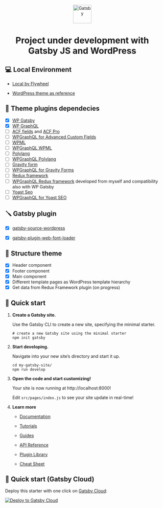 <p align="center">
  <a href="https://www.gatsbyjs.com/?utm_source=starter&utm_medium=readme&utm_campaign=minimal-starter">
    <img alt="Gatsby" src="https://www.gatsbyjs.com/Gatsby-Monogram.svg" width="60" />
  </a>
</p>
<h1 align="center">
  Project under development with Gatsby JS and WordPress 
</h1>

## 💻 Local Environment

- [Local by Flywheel](https://localwp.com/)

- [WordPress theme as reference](https://github.com/l3ff4n0/gatsby-theme)

## 🔧 Theme plugins dependecies

- [x] [WP Gatsby](https://wordpress.org/plugins/wp-gatsby/)
- [x] [WP GraphQL](https://wordpress.org/plugins/wp-graphql/)
- [ ] [ACF fields](https://it.wordpress.org/plugins/advanced-custom-fields/) and [ACF Pro](https://www.advancedcustomfields.com/pro/) 
- [ ] [WPGraphQL for Advanced Custom Fields](https://github.com/wp-graphql/wp-graphql-acf)
- [ ] [WPML](https://wpml.org/)
- [ ] [WPGraphQL WPML](https://github.com/rburgst/wp-graphql-wpml)
- [ ] [Polylang](https://it.wordpress.org/plugins/polylang/)
- [ ] [WPGraphQL Polylang](https://github.com/valu-digital/wp-graphql-polylang)
- [ ] [Gravity form](https://www.gravityforms.com/)
- [ ] [WPGraphQL for Gravity Forms](https://github.com/harness-software/wp-graphql-gravity-forms)
- [ ] [Redux framework](https://redux.io/)
- [ ] [WPGraphQL Redux framework](https://github.com/l3ff4n0/wp-graphql-redux-framework) developed from myself and compatibility also with WP Gatsby
- [ ] [Yoast Seo](https://it.wordpress.org/plugins/wordpress-seo/)
- [ ] [WPGraphQL for Yoast SEO](https://github.com/ashhitch/wp-graphql-yoast-seo)

## 🪛 Gatsby plugin

- [x] [gatsby-source-wordpress](https://www.gatsbyjs.com/plugins/gatsby-source-wordpress/)
- [x] [gatsby-plugin-web-font-loader](https://www.gatsbyjs.com/plugins/gatsby-plugin-web-font-loader/?=gatsby-plugin-web-font-loader)



## 🎯 Structure theme

- [x] Header component
- [x] Footer component
- [x] Main component
- [x] Different template pages as WordPress template hierarchy
- [x] Get data from Redux Framework plugin (on progress)

## 🚀 Quick start

1.  **Create a Gatsby site.**

    Use the Gatsby CLI to create a new site, specifying the minimal starter.

    ```shell
    # create a new Gatsby site using the minimal starter
    npm init gatsby
    ```

2.  **Start developing.**

    Navigate into your new site’s directory and start it up.

    ```shell
    cd my-gatsby-site/
    npm run develop
    ```

3.  **Open the code and start customizing!**

    Your site is now running at http://localhost:8000!

    Edit `src/pages/index.js` to see your site update in real-time!

4.  **Learn more**

    - [Documentation](https://www.gatsbyjs.com/docs/?utm_source=starter&utm_medium=readme&utm_campaign=minimal-starter)

    - [Tutorials](https://www.gatsbyjs.com/tutorial/?utm_source=starter&utm_medium=readme&utm_campaign=minimal-starter)

    - [Guides](https://www.gatsbyjs.com/tutorial/?utm_source=starter&utm_medium=readme&utm_campaign=minimal-starter)

    - [API Reference](https://www.gatsbyjs.com/docs/api-reference/?utm_source=starter&utm_medium=readme&utm_campaign=minimal-starter)

    - [Plugin Library](https://www.gatsbyjs.com/plugins?utm_source=starter&utm_medium=readme&utm_campaign=minimal-starter)

    - [Cheat Sheet](https://www.gatsbyjs.com/docs/cheat-sheet/?utm_source=starter&utm_medium=readme&utm_campaign=minimal-starter)

## 🚀 Quick start (Gatsby Cloud)

Deploy this starter with one click on [Gatsby Cloud](https://www.gatsbyjs.com/cloud/):

[<img src="https://www.gatsbyjs.com/deploynow.svg" alt="Deploy to Gatsby Cloud">](https://www.gatsbyjs.com/dashboard/deploynow?url=https://github.com/gatsbyjs/gatsby-starter-minimal)